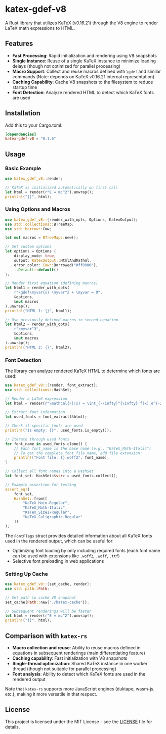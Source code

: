 # katex-gdef-v8

A Rust library that utilizes KaTeX (v0.16.21) through the V8 engine to render LaTeX math expressions to HTML.

## Features

* **Fast Processing**: Rapid initialization and rendering using V8 snapshots
* **Single Instance**: Reuse of a single KaTeX instance to minimize loading delays (though not optimized for parallel processing)
* **Macro Support**: Collect and reuse macros defined with `\gdef` and similar commands (Note: depends on KaTeX v0.16.21 internal representation)
* **Caching Capability**: Cache V8 snapshots to the filesystem to reduce startup time
* **Font Detection**: Analyze rendered HTML to detect which KaTeX fonts are used

## Installation

Add this to your Cargo.toml:

```toml
[dependencies]
katex-gdef-v8 = "0.1.6"
```

## Usage

### Basic Example

```rust
use katex_gdef_v8::render;

// KaTeX is initialized automatically on first call
let html = render(r"E = mc^2").unwrap();
println!("{}", html);
```

### Using Options and Macros

```rust
use katex_gdef_v8::{render_with_opts, Options, KatexOutput};
use std::collections::BTreeMap;
use std::borrow::Cow;

let mut macros = BTreeMap::new();

// Set custom options
let options = Options {
    display_mode: true,
    output: KatexOutput::HtmlAndMathml,
    error_color: Cow::Borrowed("#ff0000"),
    ..Default::default()
};

// Render first equation (defining macros)
let html1 = render_with_opts(
    r"\gdef\myvar{x} \myvar^2 + \myvar = 0",
    &options,
    &mut macros
).unwrap();
println!("HTML 1: {}", html1);

// Use previously defined macros in second equation
let html2 = render_with_opts(
    r"\myvar^3",
    &options,
    &mut macros
).unwrap();
println!("HTML 2: {}", html2);
```

### Font Detection

The library can analyze rendered KaTeX HTML to determine which fonts are used:

```rust
use katex_gdef_v8::{render, font_extract};
use std::collections::HashSet;

// Render a LaTeX expression
let html = render(r"\mathcal{F}(x) = \int_{-\infty}^{\infty} f(x) e^{-2\pi i x \xi} dx").unwrap();

// Extract font information
let used_fonts = font_extract(&html);

// Check if specific fonts are used
println!("Is empty: {}", used_fonts.is_empty());

// Iterate through used fonts
for font_name in used_fonts.clone() {
    // Each font_name is the base name (e.g., "KaTeX_Math-Italic")
    // To get the complete font file name, add file extension:
    println!("Font file: {}.woff2", font_name);
}

// Collect all font names into a HashSet
let font_set: HashSet<&str> = used_fonts.collect();

// Example assertion for testing
assert_eq!(
    font_set,
    HashSet::from([
        "KaTeX_Main-Regular",
        "KaTeX_Math-Italic",
        "KaTeX_Size1-Regular",
        "KaTeX_Caligraphic-Regular"
    ])
);
```

The `FontFlags` struct provides detailed information about all KaTeX fonts used in the rendered output, which can be useful for:

- Optimizing font loading by only including required fonts (each font name can be used with extensions like `.woff2`, `.woff`, `.ttf`)
- Selective font preloading in web applications

### Setting Up Cache

```rust
use katex_gdef_v8::{set_cache, render};
use std::path::Path;

// Set path to cache V8 snapshot
set_cache(Path::new("./katex-cache"));

// Subsequent renderings will be faster
let html = render(r"E = mc^2").unwrap();
println!("{}", html);
```

## Comparison with `katex-rs`

* **Macro collection and reuse**: Ability to reuse macros defined in equations in subsequent renderings (main differentiating feature)
* **Caching capability**: Fast initialization with V8 snapshots
* **Single-thread optimization**: Shared KaTeX instance in one worker thread (though not suitable for parallel processing)
* **Font analysis**: Ability to detect which KaTeX fonts are used in the rendered output

Note that `katex-rs` supports more JavaScript engines (duktape, wasm-js, etc.), making it more versatile in that respect.

## License

This project is licensed under the MIT License - see the [LICENSE](LICENSE) file for details.
